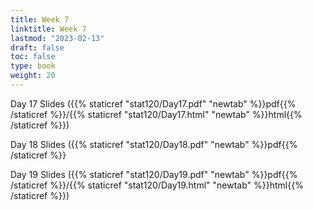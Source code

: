 ```yaml
---
title: Week 7 
linktitle: Week 7
lastmod: "2023-02-13"
draft: false  
toc: false  
type: book  
weight: 20
---
```



Day 17 Slides ({{% staticref "stat120/Day17.pdf" "newtab" %}}pdf{{% /staticref %}}/{{% staticref "stat120/Day17.html" "newtab" %}}html{{% /staticref %}})

Day 18 Slides ({{% staticref "stat120/Day18.pdf" "newtab" %}}pdf{{% /staticref %}}

Day 19 Slides ({{% staticref "stat120/Day19.pdf" "newtab" %}}pdf{{% /staticref %}}/{{% staticref "stat120/Day19.html" "newtab" %}}html{{% /staticref %}})